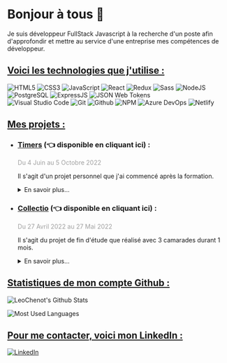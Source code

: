<h1>Bonjour à tous 👋</h1>

<p style="margin-bottom: 2em">
  Je suis développeur FullStack Javascript à la recherche d'un poste afin d'approfondir et mettre au service d'une entreprise mes compétences de développeur.
</p>

<h2 style="text-decoration: underline">Voici les technologies que j'utilise :</h2>
<div style="margin-bottom: 2em">
  <img src="https://img.shields.io/badge/-HTML5-%23E34F26?logo=html5&logoColor=white&style=flat-square" title="HTML5" alt="HTML5"/>
  <img src="https://img.shields.io/badge/-CSS3-%231572B6?logo=css3&logoColor=white&style=flat-square" title="CSS3" alt="CSS3"/>
  <img src="https://img.shields.io/badge/-JavaScript-%23F7DF1E?logo=javascript&logoColor=black&style=flat-square" title="JavaScript" alt="JavaScript"/>
  <img src="https://img.shields.io/badge/-React-%2320232a?logo=react&logoColor=%2361DAFB&style=flat-square" title="React" alt="React"/>
  <img src="https://img.shields.io/badge/-Redux-764ABC?logo=redux&logoColor=white&style=flat-square" title="Redux" alt="Redux"/>
  <img src="https://img.shields.io/badge/-Sass-CF649A?logo=sass&logoColor=white&style=flat-square" title="Sass" alt="Sass"/>
  <img src="https://img.shields.io/badge/-NodeJS-6DA55F?logo=node.js&logoColor=white&style=flat-square" title="NodeJS" alt="NodeJS"/>
  <img src="https://img.shields.io/badge/-PostgreSQL-%23316192?logo=postgresql&logoColor=white&style=flat-square" title="PostgreSQL" alt="PostgreSQL"/>
  <img src="https://img.shields.io/badge/-ExpressJS-%23404d59?logo=express&logoColor=%2361DAFB&style=flat-square" title="ExpressJS" alt="ExpressJS"/>
  <img src="https://img.shields.io/badge/-JWT-black?logo=json-web-tokens&logoColor=white&style=flat-square" title="JSON Web Tokens" alt="JSON Web Tokens"/>
  <br>
  <img src="https://img.shields.io/badge/-Visual%20Studio%20Code-0078d7?logo=visual-studio-code&logoColor=white&style=flat-square" title="Visual Studio Code" alt="Visual Studio Code"/>
  <img src="https://img.shields.io/badge/-Git-%23F05033?logo=git&logoColor=white&style=flat-square" title="Git" alt="Git"/>
  <img src="https://img.shields.io/badge/-Github-24292F?logo=github&logoColor=white&style=flat-square" title="Github" alt="Github"/>
  <img src="https://img.shields.io/badge/-NPM-%23000000?logo=npm&logoColor=white&style=flat-square" title="NPM" alt="NPM"/>
  <img src="https://img.shields.io/badge/-Azure%20DevOps-%230072C6?logo=microsoftazure&logoColor=white&style=flat-square" title="Azure DevOps" alt="Azure DevOps"/>
  <img src="https://img.shields.io/badge/-Netlify-%23000000?logo=netlify&logoColor=00C7B7&style=flat-square" title="Netlify" alt="Netlify"/>
</div>


<h2 style="text-decoration: underline">Mes projets :</h2>
<ul style="margin-bottom: 2em">
  <li>
    <h3><a style="color: inherit" href="https://online-timers.netlify.app" target="_blank">Timers</a> (👈 disponible en cliquant ici) :</h3>
    <p style="opacity: 0.4">Du 4 Juin au 5 Octobre 2022</p>
    <p>Il s'agit d'un projet personnel que j'ai commencé après la formation.</p>
    <details>
      <summary>En savoir plus...</summary>
      <br />
      <p>
        Timers est un site permettant de créer des minuteurs, triés par liste.
      </p>
      <h4>Technologies utilisées :</h4>
      <div style="display: flex; column-gap: 2em; margin-bottom: 1em">
        <div style="width: 12em">
          <h5 style="margin-top: 0">Front</h5>
          <ul>
            <li>React</li>
            <li>Redux</li>
            <li>Sass</li>
            <li>Axios</li>
          </ul>
        </div>
        <div style="width: 12em">
          <h5 style="margin-top: 0">Back</h5>
          <ul>
            <li>NodeJS</li>
            <li>ExpressJS</li>
            <li>PostgreSQL</li>
            <li>JSON Web Tokens</li>
            <li>BCrypt</li>
          </ul>
        </div>
      </div>
      <img src="./img/Timers1.png" />
      <img src="./img/Timers2.png" />
    </details>
  </li>
  <li>
    <h3><a style="color: inherit" href="https://collectio-copy.netlify.app" target="_blank">Collectio</a> (👈 disponible en cliquant ici) :</h3>
    <p style="opacity: 0.4">Du 27 Avril 2022 au 27 Mai 2022</p>
    <p>Il s'agit du projet de fin d'étude que réalisé avec 3 camarades durant 1 mois.</p>
    <details>
      <summary>En savoir plus...</summary>
      <br />
      <p>
        Le but de Collectio est de permettre à ses utilisateurs de rechercher des œuvres d’horizons variés (films, séries, livres, jeux vidéos...), d'accéder à leurs informations à partir d’API existantes, de se constituer une multithèque (qu’on appellera Collection), et d’y accéder dans un unique espace au visuel moderne, rappelant une bibliothèque ou vidéothèque physique.
      </p>
      <p>
        Cet espace dédié sera une vitrine des différentes passions et intérêts de nos utilisateurs sur
        une seule et même plateforme, à l’inverse de la plupart des grands sites communautaires
        qui se spécialisent autour d’un unique média.
      </p>
      <h4>Technologies utilisées :</h4>
      <div style="display: flex; column-gap: 2em; margin-bottom: 1em">
        <div style="width: 12em">
          <h5 style="margin-top: 0">Front</h5>
          <ul>
            <li>React</li>
            <li>Redux</li>
            <li>Sass</li>
            <li>Axios</li>
            <li>React-icons</li>
            <li>GlideJS</li>
          </ul>
        </div>
        <div style="width: 12em">
          <h5 style="margin-top: 0">Back</h5>
          <ul>
            <li>NodeJS</li>
            <li>ExpressJS</li>
            <li>PostgreSQL</li>
            <li>Axios</li>
            <li>JSON Web Tokens</li>
            <li>Redis</li>
            <li>Sqitch</li>
            <li>BCrypt</li>
            <li>Faker</li>
          </ul>
        </div>
      </div>
      <img src="./img/Collectio.png" />
    </details>
  </li>
</ul>

<h2 style="text-decoration: underline">Statistiques de mon compte Github :</h2>
<div style="display: flex; flex-direction: column; row-gap: 1em; width: 55%; margin-bottom: 2em">
  <img src="https://github-readme-stats.vercel.app/api?username=LeoChenot&show_icons=true&hide_border=true" title="LeoChenot's Github Stats" alt="LeoChenot's Github Stats" />
  <img src="https://github-readme-stats.vercel.app/api/top-langs/?username=LeoChenot&layout=compact&langs_count=6&hide_border=true" title="Most Used Languages" alt="Most Used Languages" />
</div>


<h2 style="text-decoration: underline">Pour me contacter, voici mon LinkedIn :</h2>
<a href="https://www.linkedin.com/in/leo-chenot/" target="_blank">
  <img src="https://img.shields.io/badge/-LinkedIn-%230077B5?logo=linkedin&logoColor=white&style=flat-square" alt="LinkedIn"/>
</a>
